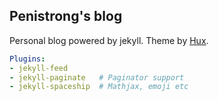 ## Penistrong's blog

Personal blog powered by jekyll.
Theme by [Hux](https://github.com/Huxpro/huxpro.github.io).

```yml
Plugins:
- jekyll-feed
- jekyll-paginate   # Paginator support
- jekyll-spaceship  # Mathjax, emoji etc
```
